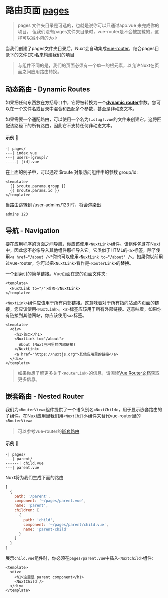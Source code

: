 # 路由页面 [pages](https://v3.nuxtjs.org/docs/directory-structure/pages)

> pages 文件夹目录是可选的，也就是说你可以只通过app.vue 来完成你的项目，
> 但我们没有pages文件夹目录时，vue-router是不会被加载的，这样可以减小包的大小

当我们创建了pages文件夹目录后，Nuxt会自动集成[vue-router](https://next.router.vuejs.org/zh/)，结合pages目录下的文件(夹)名来构建我们的项目

> 与组件不同的是，我们的页面必须有一个单一的根元素，以允许Nuxt在页面之间应用路由转换。

## 动态路由 - Dynamic Routes

如果把任何东西放在方括号`[]`中，它将被转换为一个[**dynamic router**](https://next.router.vuejs.org/zh/guide/essentials/dynamic-matching.html)参数。您可以在一个文件名或目录中混合和匹配多个参数，甚至是非动态文本。

如果需要一个通配路由，可以使用一个名为`[…slug].vue`的文件来创建它。这将匹配该路径下的所有路由，因此它不支持任何非动态文本。

#### 示例 :chestnut:

```
-| pages/
---| index.vue
---| users-[group]/
-----| [id].vue
```


在上面的例子中，可以通过 $route 对象访问组件中的参数 group/id:

```vue
<template>
  {{ $route.params.group }}
  {{ $route.params.id }}
</template>
```

当路由跳转到 /user-admins/123 时，将会渲染出

```
admins 123
```

## 导航 - Navigation

要在应用程序的页面之间导航，你应该使用`<NuxtLink>`组件。该组件包含在Nuxt中，因此您不必像导入其他组件那样导入它。它类似于HTML的`<a>`标签，除了使用`<a href="/about />"`你也可以使用`<NuxtLink to="/about" />`。如果你以前用过vue-router，你可以把`<NuxtLink>`看作是`<RouterLink>`的替换。

一个到索引的简单链接。Vue页面在您的页面文件夹:
```vue
<template>
  <NuxtLink to="/">首页</NuxtLink>
</template>
```

`<NuxtLink>`组件应该用于所有内部链接。这意味着对于所有指向站点内页面的链接，您应该使用`<NuxtLink>`。`<a>`标签应该用于所有外部链接。这意味着，如果你有链接到其他网站，你应该使用`<a>`标签。

```vue
<template>
  <div>
    <h1>首页</h1>
    <NuxtLink to="/about">
      About (Nuxt应用里的内部链接)
    </NuxtLink>
    <a href="https://nuxtjs.org">其他应用里的链接</a>
  </div>
</template>
```

> 如果你想了解更多关于`<RouterLink>`的信息，请阅读[Vue Router文档](https://next.router.vuejs.org/zh/api/index.html#router-link)获取更多信息。

## 嵌套路由 - Nested Router

我们为`<RouterView>`组件提供了一个语义别名`<NuxtChild>`，用于显示嵌套路由的子组件。在Nuxt应用里我们用`<NuxtChild>`组件来替代vue-router里的`<RouterView>`
> 可以参考vue-router的[嵌套路由](https://next.router.vuejs.org/zh/guide/essentials/nested-routes.html)

#### 示例 :chestnut:
```
-| pages/
---| parent/
------| child.vue
---| parent.vue
```

Nuxt将为我们生成下面的路由
```js
[
  {
    path: '/parent',
    component: '~/pages/parent.vue',
    name: 'parent',
    children: [
      {
        path: 'child',
        component: '~/pages/parent/child.vue',
        name: 'parent-child'
      }
    ]
  }
]
```

展示`child.vue`组件时，你必须在`pages/parent.vue`中插入`<NuxtChild>`组件:
```vue
<template>
  <div>
    <h1>这里是 parent component</h1>
    <NuxtChild />
  </div>
</template>
```

